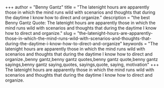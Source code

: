+++
author = "Benny Gantz"
title = "The latenight hours are apparently those in which the mind runs wild with scenarios and thoughts that during the daytime I know how to direct and organize."
description = "the best Benny Gantz Quote: The latenight hours are apparently those in which the mind runs wild with scenarios and thoughts that during the daytime I know how to direct and organize."
slug = "the-latenight-hours-are-apparently-those-in-which-the-mind-runs-wild-with-scenarios-and-thoughts-that-during-the-daytime-i-know-how-to-direct-and-organize"
keywords = "The latenight hours are apparently those in which the mind runs wild with scenarios and thoughts that during the daytime I know how to direct and organize.,benny gantz,benny gantz quotes,benny gantz quote,benny gantz sayings,benny gantz saying,quotes, sayings,quote, saying, motivation"
+++
The latenight hours are apparently those in which the mind runs wild with scenarios and thoughts that during the daytime I know how to direct and organize.
